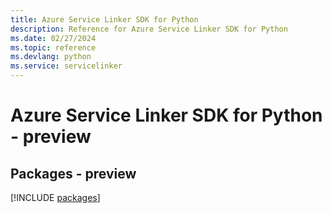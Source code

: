 ```yaml
---
title: Azure Service Linker SDK for Python
description: Reference for Azure Service Linker SDK for Python
ms.date: 02/27/2024
ms.topic: reference
ms.devlang: python
ms.service: servicelinker
---
```

# Azure Service Linker SDK for Python - preview
## Packages - preview
[!INCLUDE [packages](service-linker-index.md)]